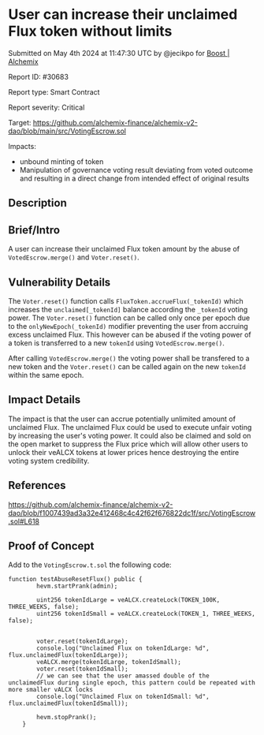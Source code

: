 
# User can increase their unclaimed Flux token without limits

Submitted on May 4th 2024 at 11:47:30 UTC by @jecikpo for [Boost | Alchemix](https://immunefi.com/bounty/alchemix-boost/)

Report ID: #30683

Report type: Smart Contract

Report severity: Critical

Target: https://github.com/alchemix-finance/alchemix-v2-dao/blob/main/src/VotingEscrow.sol

Impacts:
- unbound minting of token
- Manipulation of governance voting result deviating from voted outcome and resulting in a direct change from intended effect of original results

## Description
## Brief/Intro
A user can increase their unclaimed Flux token amount by the abuse of `VotedEscrow.merge()` and `Voter.reset()`. 

## Vulnerability Details
The `Voter.reset()` function calls `FluxToken.accrueFlux(_tokenId)` which increases the `unclaimed[_tokenId]` balance according the `_tokenId` voting power. The `Voter.reset()` function can be called only once per epoch due to the `onlyNewEpoch(_tokenId)` modifier preventing the user from accruing excess unclaimed Flux. This however can be abused if the voting power of a token is transferred to a new `tokenId` using `VotedEscrow.merge()`. 

After calling `VotedEscrow.merge()` the voting power shall be transfered to a new token and the `Voter.reset()` can be called again on the new `tokenId` within the same epoch.

## Impact Details
The impact is that the user can accrue potentially unlimited amount of unclaimed Flux. The unclaimed Flux could be used to execute unfair voting by increasing the user's voting power. It could also be claimed and sold on the open market to suppress the Flux price which will allow other users to unlock their veALCX tokens at lower prices hence destroying the entire voting system credibility.

## References
https://github.com/alchemix-finance/alchemix-v2-dao/blob/f1007439ad3a32e412468c4c42f62f676822dc1f/src/VotingEscrow.sol#L618



## Proof of Concept
Add to the `VotingEscrow.t.sol` the following code:

```solidity
function testAbuseResetFlux() public {
        hevm.startPrank(admin);

        uint256 tokenIdLarge = veALCX.createLock(TOKEN_100K, THREE_WEEKS, false);
        uint256 tokenIdSmall = veALCX.createLock(TOKEN_1, THREE_WEEKS, false);


        voter.reset(tokenIdLarge);
        console.log("Unclaimed Flux on tokenIdLarge: %d", flux.unclaimedFlux(tokenIdLarge));
        veALCX.merge(tokenIdLarge, tokenIdSmall);
        voter.reset(tokenIdSmall);
        // we can see that the user amassed double of the unclaimedFlux during single epoch, this pattern could be repeated with more smaller vALCX locks
        console.log("Unclaimed Flux on tokenIdSmall: %d", flux.unclaimedFlux(tokenIdSmall));

        hevm.stopPrank();
    }
```
